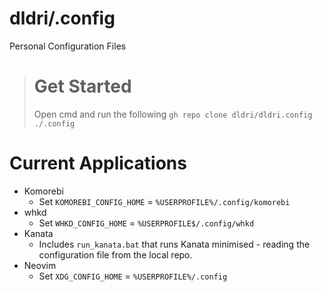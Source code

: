 # dldri/.config
Personal Configuration Files
> # Get Started
>
> Open cmd and run the following
> ```gh repo clone dldri/dldri.config ./.config```

# Current Applications
- Komorebi
  - Set ```KOMOREBI_CONFIG_HOME``` = ```%USERPROFILE%/.config/komorebi```
- whkd
  - Set ```WHKD_CONFIG_HOME``` = ```%USERPROFILE$/.config/whkd```
- Kanata
  - Includes ```run_kanata.bat``` that runs Kanata minimised - reading the configuration file from the local repo.
- Neovim
  - Set ```XDG_CONFIG_HOME``` = ```%USERPROFILE%/.config```
